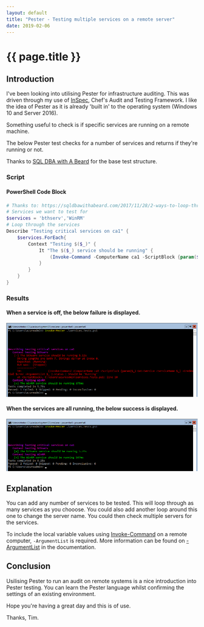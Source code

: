 ```yaml
---
layout: default
title: "Pester - Testing multiple services on a remote server"
date: 2019-02-06
---
```

# {{ page.title }}

## Introduction

I've been looking into utilising Pester for infrastructure auditing. This was driven through my use of [InSpec](https://www.inspec.io/), Chef's Audit and Testing Framework. I like the idea of Pester as it is already 'built in' to the operating system (Windows 10 and Server 2016).

Something useful to check is if specific services are running on a remote machine.

The below Pester test checks for a number of services and returns if they're running or not.

Thanks to [SQL DBA with A Beard](https://sqldbawithabeard.com/2017/11/28/2-ways-to-loop-through-collections-in-pester/) for the base test structure.

### Script

#### PowerShell Code Block

```powershell
# Thanks to: https://sqldbawithabeard.com/2017/11/28/2-ways-to-loop-through-collections-in-pester/
# Services we want to test for
$services = 'bthserv','WinRM'
# Loop through the services
Describe "Testing critical services on ca1" {
    $services.ForEach{
        Context "Testing $($_)" {
            It "The $($_) service should be running" {
                (Invoke-Command -ComputerName ca1 -ScriptBlock {param($_) Get-Service -ServiceName $_} -ArgumentList $_ ).status | Should be 'Running'
            }
        }
    }
}

```

### Results

#### When a service is off, the below failure is displayed.

![Pester Multiple Services - Remote Fail](/assets/20190206/1-PesterMultipleServicesRemoteF.png)

#### When the services are all running, the below success is displayed.

![Pester Multiple Services - Remote Pass](/assets/20190206/2-PesterMultipleServicesRemoteP.png)

## Explanation

You can add any number of services to be tested. This will loop through as many services as you chooose.
You could also add another loop around this one to change the server name. You could then check multiple servers for the services.

To include the local variable values using [Invoke-Command](https://docs.microsoft.com/en-us/powershell/module/microsoft.powershell.core/invoke-command?view=powershell-6) on a remote computer, `-ArgumentList` is required. More information can be found on [-ArgumentList](https://docs.microsoft.com/en-us/powershell/module/microsoft.powershell.core/invoke-command?view=powershell-6#optional-parameters) in the documentation.

## Conclusion

Usilising Pester to run an audit on remote systems is a nice introduction into Pester testing. You can learn the Pester language whilst confirming the settings of an existing environment.

Hope you're having a great day and this is of use.

Thanks, Tim.
